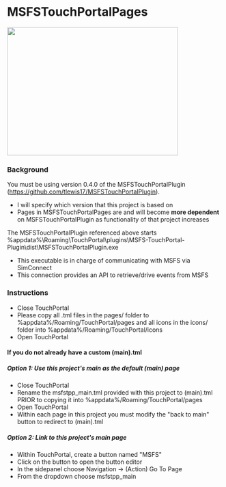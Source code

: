 # MSFSTouchPortalPages

<img src="https://user-images.githubusercontent.com/31976175/94336558-3663e780-ffb2-11ea-872a-36ae009ab90f.png" width="400px" height="300px">

### Background
You must be using version 0.4.0 of the MSFSTouchPortalPlugin (https://github.com/tlewis17/MSFSTouchPortalPlugin).
- I will specify which version that this project is based on
- Pages in MSFSTouchPortalPages are and will become **more dependent** on MSFSTouchPortalPlugin as functionality of that project increases

The MSFSTouchPortalPlugin referenced above starts %appdata%\Roaming\TouchPortal\plugins\MSFS-TouchPortal-Plugin\dist\MSFSTouchPortalPlugin.exe
- This executable is in charge of communicating with MSFS via SimConnect
- This connection provides an API to retrieve/drive events from MSFS

### Instructions
- Close TouchPortal
- Please copy all .tml files in the pages/ folder to %appdata%/Roaming/TouchPortal/pages and all icons in the icons/ folder into %appdata%/Roaming/TouchPortal/icons
- Open TouchPortal

#### If you do not already have a custom (main).tml
##### Option 1: Use this project's main as the default (main) page
- Close TouchPortal
- Rename the msfstpp_main.tml provided with this project to (main).tml PRIOR to copying it into %appdata%/Roaming/TouchPortal/pages
- Open TouchPortal
- Within each page in this project you must modify the "back to main" button to redirect to (main).tml
##### Option 2: Link to this project's main page
- Within TouchPortal, create a button named "MSFS"
- Click on the button to open the button editor
- In the sidepanel choose Navigation ->  (Action) Go To Page 
- From the dropdown choose msfstpp_main
